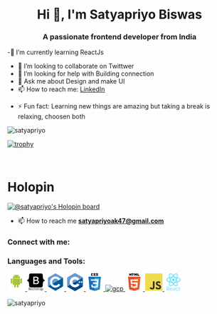 




<h1 align="center">Hi 👋, I'm Satyapriyo Biswas</h1>
<h3 align="center">A passionate frontend developer from India</h3>

-🌱 I’m currently learning ReactJs
- 👯 I’m looking to collaborate on Twittwer
- 🤔 I’m looking for help with  Building connection
- 💬 Ask me about Design and make UI
- 📫 How to reach me: [LinkedIn](https://www.linkedin.com/in/satyapriyo-biswas-b88073225/)
<!-- - 😄 Pronouns: He/His -->
- ⚡ Fun fact: Learning new things are amazing but taking a break is relaxing, choosen both

<p align="left"> <img src="https://komarev.com/ghpvc/?username=satyapriyo&label=Profile%20views&color=0e75b6&style=flat" alt="satyapriyo" /> </p>

[![trophy](https://github-profile-trophy.vercel.app/?username=satyapriyo)](https://github.com/satyapriyo/github-profile-trophy)

<p align="left"> <a href="https://twitter.com/" target="blank"><img src="https://img.shields.io/twitter/follow/?logo=twitter&style=for-the-badge" alt="" /></a> </p>

# Holopin
[![@satyapriyo's Holopin board](https://holopin.me/satyapriyo)](https://holopin.io/@satyapriyo)

- 📫 How to reach me **satyapriyoak47@gmail.com**

<h3 align="left">Connect with me:</h3>
<p align="left">
</p>

<h3 align="left">Languages and Tools:</h3>
<p align="left"> <a href="https://developer.android.com" target="_blank" rel="noreferrer"> <img src="https://raw.githubusercontent.com/devicons/devicon/master/icons/android/android-original-wordmark.svg" alt="android" width="40" height="40"/> </a> <a href="https://getbootstrap.com" target="_blank" rel="noreferrer"> <img src="https://raw.githubusercontent.com/devicons/devicon/master/icons/bootstrap/bootstrap-plain-wordmark.svg" alt="bootstrap" width="40" height="40"/> </a> <a href="https://www.cprogramming.com/" target="_blank" rel="noreferrer"> <img src="https://raw.githubusercontent.com/devicons/devicon/master/icons/c/c-original.svg" alt="c" width="40" height="40"/> </a> <a href="https://www.w3schools.com/cpp/" target="_blank" rel="noreferrer"> <img src="https://raw.githubusercontent.com/devicons/devicon/master/icons/cplusplus/cplusplus-original.svg" alt="cplusplus" width="40" height="40"/> </a> <a href="https://www.w3schools.com/css/" target="_blank" rel="noreferrer"> <img src="https://raw.githubusercontent.com/devicons/devicon/master/icons/css3/css3-original-wordmark.svg" alt="css3" width="40" height="40"/> </a> <a href="https://cloud.google.com" target="_blank" rel="noreferrer"> <img src="https://www.vectorlogo.zone/logos/google_cloud/google_cloud-icon.svg" alt="gcp" width="40" height="40"/> </a> <a href="https://www.w3.org/html/" target="_blank" rel="noreferrer"> <img src="https://raw.githubusercontent.com/devicons/devicon/master/icons/html5/html5-original-wordmark.svg" alt="html5" width="40" height="40"/> </a> <a href="https://developer.mozilla.org/en-US/docs/Web/JavaScript" target="_blank" rel="noreferrer"> <img src="https://raw.githubusercontent.com/devicons/devicon/master/icons/javascript/javascript-original.svg" alt="javascript" width="40" height="40"/> </a> <a href="https://reactjs.org/" target="_blank" rel="noreferrer"> <img src="https://raw.githubusercontent.com/devicons/devicon/master/icons/react/react-original-wordmark.svg" alt="react" width="40" height="40"/> </a> </p>

<!-- <p><img align="left" src="https://github-readme-stats.vercel.app/api/top-langs?username=satyapriyo&show_icons=true&locale=en&layout=compact" alt="satyapriyo" /></p>



<p>&nbsp;<img align="center" src="https://github-readme-stats.vercel.app/api?username=satyapriyo&show_icons=true&locale=en" alt="satyapriyo" /></p> -->



<p><img align="center" src="https://github-readme-streak-stats.herokuapp.com/?user=satyapriyo&" alt="satyapriyo" /></p>
